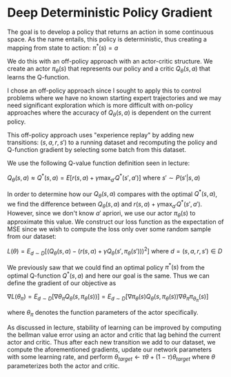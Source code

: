 # Deep Deterministic Policy Gradient



The goal is to develop a policy that returns an action in some continuous space. As the name entails, this policy is deterministic, thus creating a mapping from state to action: $\pi^*(s)=a$



We do this with an off-policy approach with an actor-critic structure. We create an actor $\pi_\theta(s)$ that represents our policy and a critic $Q_\theta(s, a)$ that learns the Q-function.



I chose an off-policy approach since I sought to apply this to control problems where we have no known starting expert trajectories and we may need significant exploration which is more difficult with on-policy approaches where the accuracy of $Q_\theta(s,a)$ is dependent on the current policy.



This off-policy approach uses "experience replay" by adding new transitions: $(s, a, r, s')$ to a running dataset and recomputing the policy and Q-function gradient by selecting some batch from this dataset.



We use the following Q-value function definition seen in lecture: 

$Q_\theta(s,a)\approx Q^*(s,a)=E[r(s,a) + \gamma\max_{a'} {Q^*(s', a')]}$ where $s' \sim P(s'|s,a)$

In order to determine how our $Q_\theta(s,a)$ compares with the optimal $Q^*(s,a)$, we find the difference between $Q_\theta(s,a)$ and $r(s,a) + \gamma\max_{a'} {Q^*(s', a')}$. However, since we don't know $a'$ apriori, we use our actor $\pi_\theta(s)$ to approximate this value. We construct our loss function as the expectation of MSE since we wish to compute the loss only over some random sample from our dataset:

$L(\theta)=E_{d\sim D}\bigg[\big(Q_\theta(s,a)-(r(s,a)+ \gamma Q_\theta(s', \pi_\theta(s')) \big)^2\bigg]$ where $d=(s,a,r,s')\in D$



We previously saw that we could find an optimal policy $\pi^*(s)$ from the optimal Q-function $Q^*(s,a)$ and here our goal is the same. Thus we can define the gradient of our objective as 

$\nabla L(\theta_\pi)=E_{d\sim D}\bigg[\nabla{\theta_\pi} Q_\theta(s,\pi_\theta(s))\bigg]=E_{d\sim D}\bigg[\nabla{\pi_\theta(s)} Q_\theta(s,\pi_\theta(s)) \nabla{\theta_\pi} \pi_{\theta_\pi}(s)\bigg]$

where $\theta_\pi$ denotes the function parameters of the actor specifically. 



As discussed in lecture, stability of learning can be improved by computing the bellman value error using an actor and critic that lag behind the current actor and critic. Thus after each new transition we add to our dataset, we compute the aforementioned gradients, update our network parameters with some learning rate, and perform $\theta_{target} \leftarrow \tau \theta+(1-\tau) \theta_{target}$ where $\theta$ parameterizes both the actor and critic.
